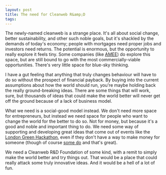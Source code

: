 ```yaml
---
layout: post
title: The need for Cleanweb R&amp;D
tags: 
---
```

The newly-named cleanweb is a strange place. It's all about social change, better sustainability, and other such noble goals, but it's shackled by the demands of today's economy; people with mortgages need proper jobs and investors need returns. The potential is enormous, but the opportunity to really explore it feels tiny. Some companies (like [AMEE](http://www.amee.com)) do explore this space, but are still bound to go with the most commercially-viable opportunities. There's very little space for blue-sky thinking.

I have a gut feeling that anything that truly changes behaviour will have to do so without the prospect of financial payback. By buying into the current assumptions about how the world should run, you're maybe holding back the really ground-breaking ideas. There are some things that will work, sure, but thousands of ideas that could make the world better will never get off the ground because of a lack of business model.

What we need is a social-good model instead. We don't need more space for entrepreneurs, but instead we need space for people who want to change the world for the better to do so. Not for money, but because it's a good and noble and important thing to do. We need some way of supporting and developing great ideas that come out of events like the [London Green Hackathon](http://london.greenhackathon.com), even if they don't have a way to make money for someone (though of course [some do](http://www.mastodonc.com) and that's great).

We need a Cleanweb R&D Foundation of some kind, with a remit to simply make the world better and try things out. That would be a place that could really attack some truly innovative ideas. And it would be a hell of a lot of fun.
